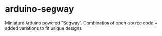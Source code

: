 # arduino-segway
Miniature Arduino powered "Segway". Combination of open-source code + added variations to fit unique designs. 
